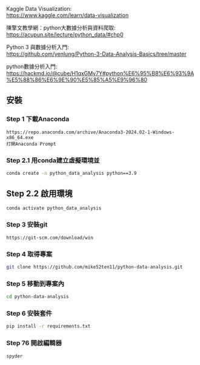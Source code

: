   Kaggle Data Visualization:   
  https://www.kaggle.com/learn/data-visualization
  
  陳擎文教學網：python大數據分析與資料爬取:   
  https://acupun.site/lecture/python_data/#chp0
  
  Python 3 與數據分析入門:   
  https://github.com/yenlung/Python-3-Data-Analysis-Basics/tree/master
  
  python數據分析入門: 
  https://hackmd.io/@cube/H1qxGMy7Y#python%E6%95%B8%E6%93%9A%E5%88%86%E6%9E%90%E5%85%A5%E9%96%80




  ## 安裝
### Step 1  下載Anaconda
    https://repo.anaconda.com/archive/Anaconda3-2024.02-1-Windows-x86_64.exe
    打開Anaconda Prompt

### Step 2.1  用conda建立虛擬環境並
```bash
conda create -n python_data_analysis python==3.9
```
## Step 2.2 啟用環境
```bash
conda activate python_data_analysis
```
### Step 3  安裝git    
    https://git-scm.com/download/win
### Step 4  取得專案  
```bash
git clone https://github.com/mike52ten11/python-data-analysis.git
```
### Step 5  移動到專案內

```bash
cd python-data-analysis
```

### Step 6  安裝套件

```bash
pip install -r requirements.txt
```
### Step 76  開啟編輯器

```bash
spyder
```
